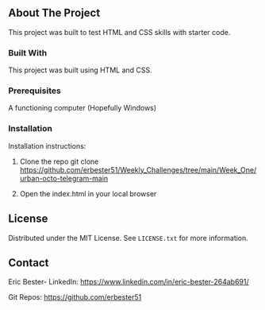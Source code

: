 ## About The Project

This project was built to test HTML and CSS skills with starter code.


### Built With

This project was built using HTML and CSS.

### Prerequisites

A functioning computer (Hopefully Windows) 

### Installation

Installation instructions:

1. Clone the repo
    git clone https://github.com/erbester51/Weekly_Challenges/tree/main/Week_One/urban-octo-telegram-main

2. Open the index.html in your local browser

## License

Distributed under the MIT License. See `LICENSE.txt` for more information.

## Contact

Eric Bester- LinkedIn: https://www.linkedin.com/in/eric-bester-264ab691/

Git Repos: https://github.com/erbester51
